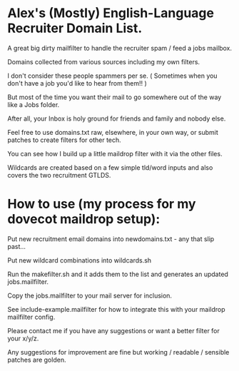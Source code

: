 # Alex's (Mostly) English-Language Recruiter Domain List.

A great big dirty mailfilter to handle the recruiter spam / feed a jobs mailbox.

Domains collected from various sources including my own filters.

I don't consider these people spammers per se. ( Sometimes when you don't have a job you'd like to hear from them!! )

But most of the time you want their mail to go somewhere out of the way like a Jobs folder.

After all, your Inbox is holy ground for friends and family and nobody else.

Feel free to use domains.txt raw, elsewhere, in your own way, or submit patches to create filters for other tech.

You can see how I build up a little maildrop filter with it via the other files.

Wildcards are created based on a few simple tld/word inputs and also covers the two recruitment GTLDS.

# How to use (my process for my dovecot maildrop setup):

Put new recruitment email domains into newdomains.txt - any that slip past...

Put new wildcard combinations into wildcards.sh

Run the makefilter.sh and it adds them to the list and generates an updated jobs.mailfilter.

Copy the jobs.mailfilter to your mail server for inclusion.

See include-example.mailfilter for how to integrate this with your maildrop mailfilter config.

Please contact me if you have any suggestions or want a better filter for your x/y/z.

Any suggestions for improvement are fine but working / readable / sensible patches are golden.
